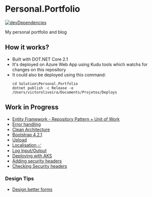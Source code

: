 # Personal.Portfolio
 [![devDependencies](https://travis-ci.org/fontiana/Personal.Portfolio.svg?branch=master)](https://api.travis-ci.org/fontiana/Personal.Portfolio.svg?branch=master)

My personal portfolio and blog

## How it works?

 - Built with DOT.NET Core 2.1
 - It's deployed on Azure Web App using Kudu tools which watchs for changes on this repository
 - It could also be deployed using this command: 
   ```shell
   cd Solution\Personal.Portfolio
   dotnet publish -c Release -o /Users/victoroliveira/Documents/Projetos/Deploys
   ```

## Work in Progress
 
 - [Entity Framework - Repository Pattern + Unit of Work](https://docs.microsoft.com/pt-br/dotnet/standard/microservices-architecture/microservice-ddd-cqrs-patterns/infrastructure-persistence-layer-implemenation-entity-framework-core)
 - [Error handling](https://docs.microsoft.com/en-us/aspnet/core/fundamentals/error-handling?view=aspnetcore-2.2)
 - [Clean Architecture](https://www.youtube.com/watch?v=_lwCVE_XgqI)
 - [Bootstrap 4.2.1](#)
 - [Upload](https://docs.microsoft.com/pt-br/aspnet/core/mvc/models/file-uploads?view=aspnetcore-2.2)
 - [Localisation :white_check_mark:](https://andrewlock.net/adding-localisation-to-an-asp-net-core-application/)
 - [Log Input/Output](https://exceptionnotfound.net/using-middleware-to-log-requests-and-responses-in-asp-net-core/)
 - [Deploying with AKS](https://medium.com/@renato.groffe/asp-net-core-azure-kubernetes-orquestra%C3%A7%C3%A3o-de-containers-na-nuvem-parte-2-6c922daeadab)
 - [Adding security headers](https://andrewlock.net/adding-default-security-headers-in-asp-net-core/)
 - [Checking Security headers](https://securityheaders.com/?q=www.victorfontana.com.br&followRedirects=on)

### Design Tips

 - [Design better forms](https://uxdesign.cc/design-better-forms-96fadca0f49c)
